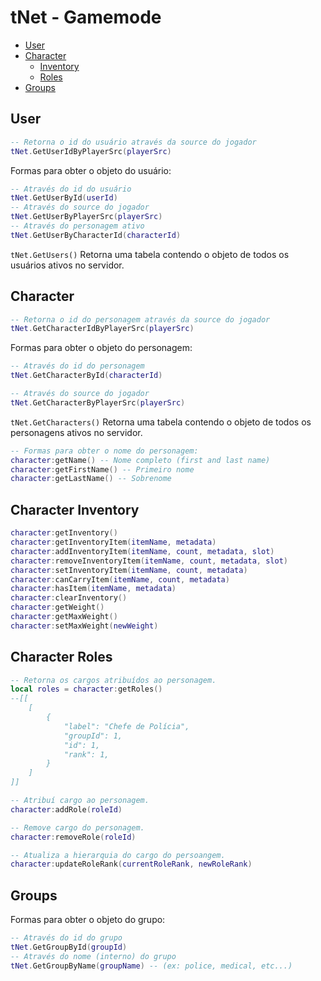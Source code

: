 # tNet - Gamemode

* [User](#user)
* [Character](#character)
    * [Inventory](#character-inventory)
    * [Roles](#character-roles)
* [Groups](#groups)

## User
```lua
-- Retorna o id do usuário através da source do jogador
tNet.GetUserIdByPlayerSrc(playerSrc)
```
Formas para obter o objeto do usuário:
```lua
-- Através do id do usuário
tNet.GetUserById(userId)
-- Através do source do jogador
tNet.GetUserByPlayerSrc(playerSrc)
-- Através do personagem ativo
tNet.GetUserByCharacterId(characterId)
```
`tNet.GetUsers()` Retorna uma tabela contendo o objeto de todos os usuários ativos no servidor.
## Character
```lua
-- Retorna o id do personagem através da source do jogador
tNet.GetCharacterIdByPlayerSrc(playerSrc)
```
Formas para obter o objeto do personagem:
```lua
-- Através do id do personagem
tNet.GetCharacterById(characterId)

-- Através do source do jogador
tNet.GetCharacterByPlayerSrc(playerSrc)
```
`tNet.GetCharacters()` Retorna uma tabela contendo o objeto de todos os personagens ativos no servidor.
```lua
-- Formas para obter o nome do personagem:
character:getName() -- Nome completo (first and last name)
character:getFirstName() -- Primeiro nome
character:getLastName() -- Sobrenome
```
## Character Inventory
```lua
character:getInventory()
character:getInventoryItem(itemName, metadata)
character:addInventoryItem(itemName, count, metadata, slot)
character:removeInventoryItem(itemName, count, metadata, slot)
character:setInventoryItem(itemName, count, metadata)
character:canCarryItem(itemName, count, metadata)
character:hasItem(itemName, metadata)
character:clearInventory()
character:getWeight()
character:getMaxWeight()
character:setMaxWeight(newWeight)
```
## Character Roles
```lua
-- Retorna os cargos atribuídos ao personagem.
local roles = character:getRoles()
--[[
    [
        {
            "label": "Chefe de Polícia",
            "groupId": 1,
            "id": 1,
            "rank": 1,
        }
    ]
]]

-- Atribuí cargo ao personagem.
character:addRole(roleId)

-- Remove cargo do personagem.
character:removeRole(roleId)

-- Atualiza a hierarquia do cargo do persoangem.
character:updateRoleRank(currentRoleRank, newRoleRank)
```

## Groups
Formas para obter o objeto do grupo:
```lua
-- Através do id do grupo
tNet.GetGroupById(groupId)
-- Através do nome (interno) do grupo
tNet.GetGroupByName(groupName) -- (ex: police, medical, etc...)
```